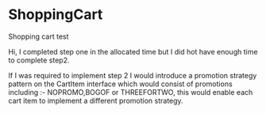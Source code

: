 # ShoppingCart
Shopping cart test

Hi, I completed step one in the allocated time but I did hot have enough time to complete step2.

If I was required to implement step 2 I would introduce a promotion strategy pattern on the CartItem interface 
which would consist of promotions including :- NOPROMO,BOGOF or THREEFORTWO, this would enable each cart item 
to implement a different promotion strategy.
